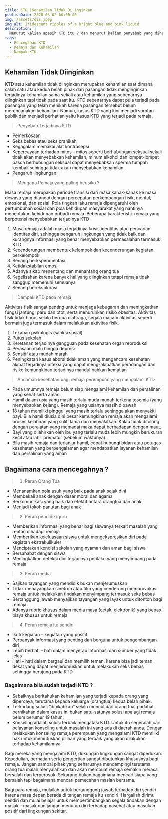 ```yaml
---
title: KTD |Kehamilan Tidak Di Inginkan 
publishDate: 2020-03-02 00:00:00
img: /assets/dis.jpeg
img_alt: Iridescent ripples of a bright blue and pink liquid
description: |
  Menurut kalian apasih KTD itu ? dan menurut kalian penyebab yang dihasilkan dari hal itu apa sih ? Kepoin Yukk
tags:
  - Pencegahan KTD
  - Remaja dan Kehamilan
  - Dampak KTD
---
```


## Kehamilan Tidak Diinginkan


KTD atau kehamilan tidak diinginkan merupakan kehamilan saat dimana salah satu atau kedua belah pihak dari pasangan tidak menginginkan terjadinya kehamilan sama sekali atau kehamilan yang sebenarnya diinginkan tapi tidak pada saat itu. KTD sebenarnya dapat pula terjadi pada pasangan yang telah menikah karena pasangan tersebut belum merencanakan kehamilan. Namun, kasus KTD yang kini menjadi sorotan publik dan menjadi perhatian yaitu kasus KTD yang terjadi pada remaja.


> Penyebab Terjadinya KTD

- Pemerkosaan
- Seks bebas atau seks pranikah
- Kegagalam memakai alat kontrasepsi
- Kepercayaan terhadap mitos - mitos seperti  berhubungan seksual sekali tidak akan menyebabkan kehamilan, minum alkohol dan lompat-lompat pasca berhubungan seksual dapat menyebabkan sperma tumpah kembali sehingga tidak akan menyebabkan kehamilan.
- Pengaruh lingkungan.

> Mengapa Remaja yang paling berisiko ?

Masa remaja merupakan periode transisi dari masa kanak-kanak ke masa dewasa yang ditandai dengan percepatan perkembangan fisik, mental, emosional, dan sosial. Pola tingkah laku remaja dipengaruhi oleh pertumbuhan sosial dan pola kehidupan masyarakat yang nantinya menentukan kehidupan pribadi remaja. Beberapa karakteristik remaja yang berpotensi menyebabkan terjadinya KTD

1. Masa remaja adalah masa terjadinya krisis identitas atau pencarian identitas diri, sehingga pengaruh lingkungan yang tidak baik dan kurangnya informasi yang benar menyebabkan permasalahan termasuk KTD.
2. Kecenderungan membentuk kelompok dan kecenderungan kegiatan berkelompok
3. Senang berksperimentasi
4. Ketidakstabilan emosi
5. Adanya sikap menentang dan menantang orang tua
6. Kegelisahan karena banyak hal yang diinginkan tetapi remaja tidak sanggup memenuhi semuanya
7. Senang bereksplorasi

> Dampak KTD pada remaja 

Aktivitas fisik sangat penting untuk menjaga kebugaran dan meningkatkan
fungsi jantung, paru dan otot, serta menurunkan risiko obesitas. Aktivitas
fisik tidak harus selalu berupa olahraga, segala macam aktivitas seperti
bermain juga termasuk dalam melakukan aktivitas fisik.

1. Tekanan psikologis (sanksi sosial)
2. Putus sekolah
3. Keretanan terjadinya gangguan pada kesehatan organ reproduksi
4. Perasaan malu hingga depresi
5. Sensitif atau mudah marah
6. Peningkatan kasus aborsi tidak aman yang mengancam kesehatan akibat terjadinya infeksi yang dapat meng-akibatkan peradangan dan risiko kemungkinan terjadinya mandul bahkan kematian


> Ancaman kesehatan bagi remaja perempuan yang mengalami KTD

- Pada umumnya remaja belum siap mengalami kehamilan dan persalinan yang sehat serta aman.
- Hamil dalam usia yang masih terlalu muda mudah terkena tosemia (yang menyebabkan kejang). Remaja yang usianya masih dibawah
- 18 tahun memiliki pinggul yang masih terlalu sehingga akan menyakiti bayi. Bila hamil diusia dini besar kemungkinan remaja akan mengalami proses kelahiran yang sulit, lama dan menyakitkan. Kalau tidak ditolong dengan peralatan yang memadai maka dapat berhadapan dengan maut.
- Bayi yang dilahirkan oleh ibu yang terlalu muda lebih mungkin berukuran kecil atau lahir prematur (sebelum waktunya).
- Bila masih remaja dan terlanjur hamil, cepat hubungi bidan atau petugas kesehatan yang berpengalaman agar mendapatkan layanan kehamilan dan persalinan yang aman

## Bagaimana cara mencegahnya ?

> 1. Peran Orang Tua
- Menanamkan pola asuh yang baik pada anak sejak dini
- Membekali anak dengan dasar moral dan agama
- Berkomunikasi yang baik dan efektif antara orangtua dan anak
- Menjadi tokoh panutan bagi anak

> 2. Peran pendidik/guru
- Memberikan informasi yang benar bagi siswanya terkait masalah yang rentan dihadapi remaja
- Memberikan keleluasaan siswa untuk mengekspresikan diri pada kegiatan ekstrakulikuler
- Menciptakan kondisi sekolah yang nyaman dan aman bagi siswa
- Bersahabat dengan siswa
- Meningkatkan deteksi dini terjadinya perilaku yang menyimpang pada remaja

> 3. Peran media
- Sajikan tayangan yang mendidik bukan menjerumuskan
- Tidak menayangkan sinetron atau film yang cenderung memprovokasi remaja untuk melakukan tindakan menyimpang termasuk seks bebas
- Bertanggung jawab menyajikan tayangan yang layak untuk ditonton bagi remaja
- Adanya rubric khusus dalam media masa (cetak, elektronik) yang bebas biaya khusus untuk remaja
> 4.  Peran remaja itu sendiri
- Ikuti kegiatan – kegiatan yang positif
- Perbanyak informasi yang penting dan berguna untuk pengembangan diri
- Lebih berhati – hati dalam menyerap informasi dari sumber yang tidak jelas
- Hati – hati dalam bergaul dan memilih teman, karena bisa jadi teman dekat yang dapat menjerumuskan untuk melakukan seks bebas sehingga berujung pada KTD

### Bagaimana bila sudah terjadi KTD ?
- Sebaiknya beritahukan kehamilan yang terjadi kepada orang yang dipercaya, terutama kepada keluarga (orangtua) kedua belah pihak.
- Terkadang solusi “dinikahkan” selalu muncul dari orang tua, padahal pernikahan dalam kasus ini bukan satu-satunya solusi apalagi remaja belum berumur 19 tahun.
- Konseling adalah solusi terbaik mengatasi KTD. Untuk itu segeralah cari pelayanan konseling untuk masalah ini yang ada di daerah anda. Dengan melakukan konseling remaja perempuan yang mengalami KTD memiliki hak untuk memutuskan pilihan yang terbaik yang akan dilakukan terhadap kehamilannya

Bagi mereka yang mengalami KTD, dukungan lingkungan sangat diperlukan. Kepedulian, perhatian serta pengertian sangat dibutuhkan khususnya bagi remaja. Jangan sampai pihak yang seharusnya mendampingi terutama orang tua malah menyalahkan dan akan membuat remaja semakin merasa bersalah dan terperosok. Sekarang bukan bagaimana mencari siapa yang bersalah tapi bagaimana mencari pemecahan maslah bersama.

Bagi para remaja, mulailah untuk bertanggung jawab terhadap diri sendiri karena masa depan berada di tangan remaja itu sendiri. Hargailah dirimu sendiri dan mulai belajar untuk mempertimbangkan segala tindakan dengan masak – masak dan jangan menutup diri terhadap nasehat atau masukan positif dari lingkungan sekitar.